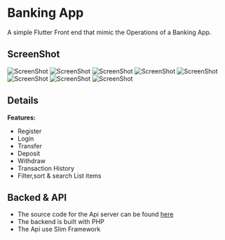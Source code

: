 # Banking App

A simple Flutter Front end that mimic the Operations of a Banking App.

## ScreenShot
![ScreenShot](https://github.com/shittu33/Banking_app/blob/master/screens/login.png?raw=true) ![ScreenShot](https://github.com/shittu33/Banking_app/blob/master/screens/signUp.png?raw=true)
![ScreenShot](https://github.com/shittu33/Banking_app/blob/master/screens/admin_transactions.png?raw=true)
![ScreenShot](https://github.com/shittu33/Banking_app/blob/master/screens/drawer.png?raw=true)
![ScreenShot](https://github.com/shittu33/Banking_app/blob/master/screens/deposit.png?raw=true)
![ScreenShot](https://github.com/shittu33/Banking_app/blob/master/screens/deposit.png?raw=true)
![ScreenShot](https://github.com/shittu33/Banking_app/blob/master/screens/deposit.png?raw=true)
![ScreenShot](https://github.com/shittu33/Banking_app/blob/master/screens/deposit.png?raw=true)

## Details

**Features:**
* Register
* Login
* Transfer
* Deposit
* Withdraw
* Transaction History
* Filter,sort & search List items

## Backed & API

* The source code for the Api server can be found  [here](https://github.com/shittu33/HerokuNewsApiServer)
* The backend is built with PHP
* The Api use Slim Framework 